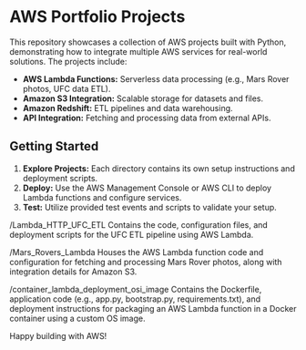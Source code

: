 # AWS Portfolio Projects

This repository showcases a collection of AWS projects built with Python, demonstrating how to integrate multiple AWS services for real-world solutions. The projects include:

- **AWS Lambda Functions:** Serverless data processing (e.g., Mars Rover photos, UFC data ETL).
- **Amazon S3 Integration:** Scalable storage for datasets and files.
- **Amazon Redshift:** ETL pipelines and data warehousing.
- **API Integration:** Fetching and processing data from external APIs.

## Getting Started

1. **Explore Projects:** Each directory contains its own setup instructions and deployment scripts.
2. **Deploy:** Use the AWS Management Console or AWS CLI to deploy Lambda functions and configure services.
3. **Test:** Utilize provided test events and scripts to validate your setup.

/Lambda_HTTP_UFC_ETL
    Contains the code, configuration files, and deployment scripts for the UFC ETL pipeline using AWS Lambda.

/Mars_Rovers_Lambda
    Houses the AWS Lambda function code and configuration for fetching and processing Mars Rover photos, along with integration details for Amazon S3.

/container_lambda_deployment_osi_image
    Contains the Dockerfile, application code (e.g., app.py, bootstrap.py, requirements.txt), and deployment instructions for packaging an AWS Lambda function in a Docker container using a custom OS image.



Happy building with AWS!
